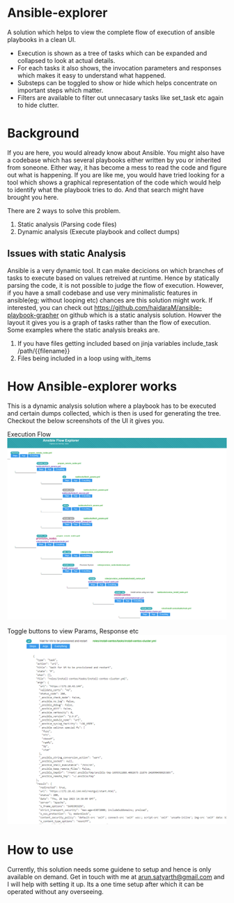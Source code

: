 # Ansible-explorer
A solution which helps to view the complete flow of execution of ansible playbooks in a clean UI. 

- Execution is shown as a tree of tasks which can be expanded and collapsed to look at actual details.
- For each tasks it also shows, the invocation parameters and responses which makes it easy to understand what happened.
- Substeps can be toggled to show or hide which helps concentrate on important steps which matter.
- Filters are available to filter out unnecasary tasks like set_task  etc again to hide clutter.

# Background
If you are here, you would already know about Ansible. You might also have a codebase which has several playbooks either written by you or inherited from soneone. Either way, it has become a mess to read the code and figure out what is happening. If you are like me, you would have tried looking for a tool which shows a graphical representation of the code which would help to identify what the playbook tries to do. And that search might have brought you here.   

There are 2 ways to solve this problem. 
1. Static analysis (Parsing code files)
2. Dynamic analysis (Execute playbook and collect dumps)

## Issues with static Analysis
Ansible is a very dynamic tool. It can make decicions on which branches of tasks to execute based on values retreived at runtime. Hence by statically parsing the code, it is not possible to judge the flow of execution. 
However, if you have a small codebase and use very minimalistic features in ansible(eg; without looping etc) chances are this solution might work. 
If interested, you can check out https://github.com/haidaraM/ansible-playbook-grapher on github  which is a static analysis solution. Howver the layout it gives you is a graph of tasks rather than the flow of execution.
Some examples where the static analysis breaks are.
1. If you have files getting included based on jinja variables
   include_task  /path/{{filename}}
2. Files being included in a loop using with_items

# How Ansible-explorer works
This is a dynamic analysis solution where a playbook has to be executed and certain dumps collected, which is then is used for generating the tree. Checkout the below screenshots of the UI it gives you.

Execution Flow
![Running View](https://github.com/arunsatyarth/Ansible-explorer/blob/main/img/4.PNG)

Toggle buttons to view Params, Response etc
![Running View](https://github.com/arunsatyarth/Ansible-explorer/blob/main/img/3.PNG)

# How to use
Currently, this solution needs some guidene to setup and hence is only available on demand. Get in touch with me at arun.satyarth@gmail.com and I will help with setting it up. Its a one time setup after which it can be operated without any overseeing. 

